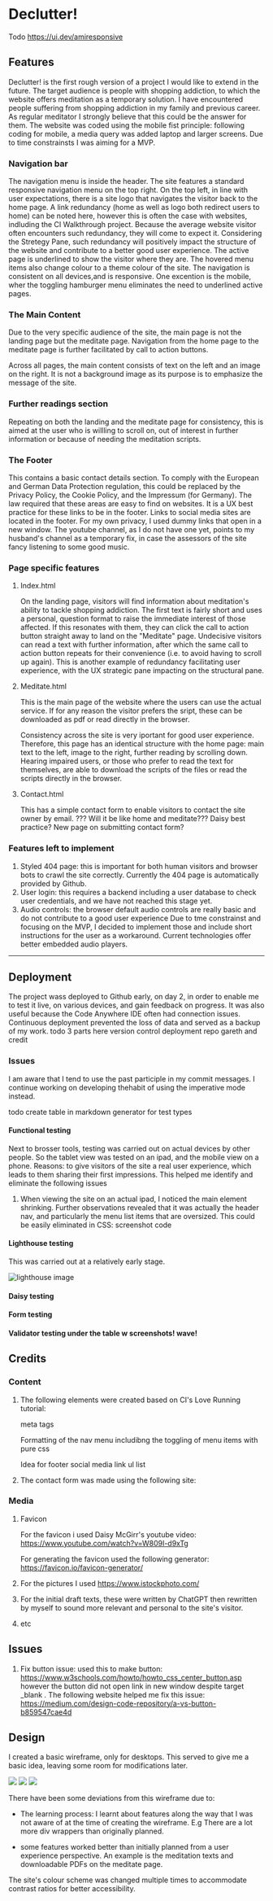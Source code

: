 # Declutter!
  Todo https://ui.dev/amiresponsive
## Features

Declutter! is the first rough  version of a project I would like to extend in the future. The target audience is people with shopping addiction, to which the website offers meditation as a temporary solution. I have encountered people suffering from shopping addiction in my family and previous career. As regular meditator I strongly believe that this could be the answer for them.
The website was coded using the mobile fist principle: following coding for mobile, a media query was added laptop and larger screens. 
Due to time constrainsts I was aiming for a MVP. 

  
  ### Navigation bar
The navigation menu is inside the header. The site features a standard responsive navigation menu on the top right. On the top left, in line with user expectations, there is a site logo that navigates the visitor back to the home page.
A link redundancy (home as well as logo both redirect users to home) can be noted here, however this is often the case with websites, indluding the CI Walkthrough project. Because the average website visitor often encounters such redundancy, they will come to expect it. Considering the Stretegy Pane, such redundancy will positively impact the structure of the website and contribute to a better good user experience.
The active page is underlined to show the visitor where they are. The hovered menu items also change colour to a theme colour of the site. The navigation is consistent on all devices,and is responsive. One excention is the mobile, wher the toggling hamburger menu eliminates the need to underlined active pages.

### The Main Content
Due to the very specific audience of the site, the main page is not the landing page but the meditate page. Navigation from the home page to the meditate page is further facilitated by call to action buttons.

Across all pages, the main content consists of text on the left and an image on the right. It is not a background image as its purpose is to emphasize the message of the site.

### Further readings section
Repeating on both the landing and the meditate page for consistency, this is aimed at the user who is willling to scroll on, out of interest in further information or because of needing the meditation scripts.

### The Footer
This contains a basic contact details section. To comply with the European and German Data Protection regulation, this could be replaced by the Privacy Policy, the Cookie Policy, and the Impressum (for Germany). The law required that these areas are easy to find on websites. It is a UX best practice for these links to be in the footer.
Links to social media sites are located in the footer. For my own privacy, I used dummy links that open in a new window. The youtube channel, as I do not have one yet, points to my husband's channel as a temporary fix, in case the assessors of the site fancy listening to some good music.

### Page specific features

1. Index.html
   
   On the landing page, visitors will find information about meditation's ability to tackle shopping addiction. The first text is fairly short and uses a personal, question format to raise the immediate interest of those affected. If this resonates with them, they can click the call to action button straight away to land on the "Meditate" page. Undecisive visitors can read a text with further information, after which the same call to action button repeats for their convenience (i.e. to avoid having to scroll up again). This is another example of redundancy facilitating user experience, with the UX strategic pane impacting on the structural pane.

2. Meditate.html
   
   This is the main page of the website where the users can use the actual service. If for any reason the visitor prefers the sript, these can be downloaded as pdf or read directly in the browser.
    
    Consistency across the site is very iportant for good user experience. Therefore, this page has an identical structure with the home page: main text to the left, image to the right, further reading by scrolling down.
    Hearing impaired users, or those who prefer to read the text for themselves, are able to download the scripts of the files or read the scripts directly in the browser.
3. Contact.html

     This  has a simple contact form to enable visitors to contact the site owner by email.
??? Will it be like home and meditate???
Daisy best practice? New page on submitting contact form?

### Features left to implement

 1. Styled 404 page: this is important for both human visitors and browser bots to crawl the site correctly. Currently the 404 page is automatically provided by Github.
 2. User login: this requires a backend including a user database to check user credentials, and we have not reached this stage yet.
 3. Audio controls: the browser default audio controls are really basic and do not contribute to a good user experience Due to tme constrainst and focusing on the MVP, I decided to implement those and include short instructions for the user as a workaround. Current technologies offer better embedded audio players.



---
##  Deployment 

The project wass deployed to Github early, on day 2, in order to enable me to test it live, on various devices, and gain feedback on progress. It was also useful because the Code Anywhere IDE often had connection issues. Continuous deployment prevented the loss of data and served as a backup of my work. 
todo 3 parts here version control deployment repo gareth and credit


### Issues 

   I am aware that I tend to use the past participle in my commit messages. I continue working on developing thehabit of using the imperative mode instead. 


todo create table in markdown generator for test types
#### Functional testing
Next to brosser tools, testing was carried out on actual devices by other people. So the tablet view was tested on an ipad, and the mobile view on a phone. Reasons:
to give visitors of the site a real user experience, which leads to them sharing their first impressions. 
This helped me identify and eliminate the following issues
1. When viewing the site on an actual ipad, I noticed the main element shrinking. Further observations revealed that it was actually the header nav, and particularly the menu list items that are oversized. This could be easily eliminated in CSS:
   screenshot
   code

#### Lighthouse testing

This was carried out at a relatively early stage. 

![lighthouse image](docs/lighthouse.png)

#### Daisy testing

#### Form testing

#### Validator testing under the table w screenshots! wave!

## Credits

### Content

1. The following elements were created based on CI's Love Running tutorial:

    meta tags
    
    Formatting of the nav menu includibng the toggling of menu items with pure css

    Idea for footer social media link ul list
    
2. The contact form was made using the following site:
   

  
### Media

1. Favicon
  
    For the favicon i used Daisy McGirr's youtube video: https://www.youtube.com/watch?v=W809I-d9xTg 

    For generating the favicon used the following generator: https://favicon.io/favicon-generator/

2. For the pictures I used https://www.istockphoto.com/

3. For the initial draft texts, these were written by ChatGPT then rewritten by myself to sound more relevant and personal to the site's visitor.

4. etc







## Issues
1. Fix button issue: used this to make button: https://www.w3schools.com/howto/howto_css_center_button.asp
however the button did not open link in new window despite target _blank . The following website helped me fix this issue: https://medium.com/design-code-repository/a-vs-button-b859547cae4d








## Design
I created a basic wireframe, only for desktops. This served to give me a basic idea, leaving some room for modifications later.

![](docs/wireframe-1.png)
![](docs/wireframe-2.png)
![](docs/wireframe-3.png)

There have been some deviations from this wireframe due to: 

* The learning process: I learnt about features along the way that I was not aware of at the time of creating the wireframe. E.g There are a lot more div wrappers than originally planned.

* some features worked better than initially planned from a user experience perspective. An example is the meditation texts and downloadable PDFs on the meditate page.

The site's colour scheme was changed multiple times to accommodate contrast ratios for better accessibility.





  

